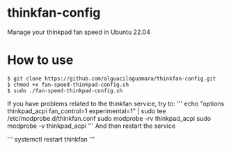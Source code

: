 # thinkfan-config
Manage your thinkpad fan speed in Ubuntu 22.04

# How to use
```
$ git clone https://github.com/alguacilaguamara/thinkfan-config.git
$ chmod +x fan-speed-thinkpad-config.sh
$ sudo ./fan-speed-thinkpad-config.sh
```

If you have problems related to the thinkfan service, try to:
'''
echo "options thinkpad_acpi fan_control=1 experimental=1" | sudo tee /etc/modprobe.d/thinkfan.conf
sudo modprobe -rv thinkpad_acpi
sudo modprobe -v thinkpad_acpi
'''
And then restart the service

'''
systemctl restart thinkfan
'''
